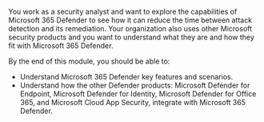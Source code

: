 You work as a security analyst and want to explore the capabilities of Microsoft 365 Defender to see how it can reduce the time between attack detection and its remediation. Your organization also uses other Microsoft security products and you want to understand what they are and how they fit with Microsoft 365 Defender.

By the end of this module, you should be able to:

- Understand Microsoft 365 Defender key features and scenarios.
- Understand how the other Defender products: Microsoft Defender for Endpoint, Microsoft Defender for Identity, Microsoft Defender for Office 365, and Microsoft Cloud App Security, integrate with Microsoft 365 Defender.
